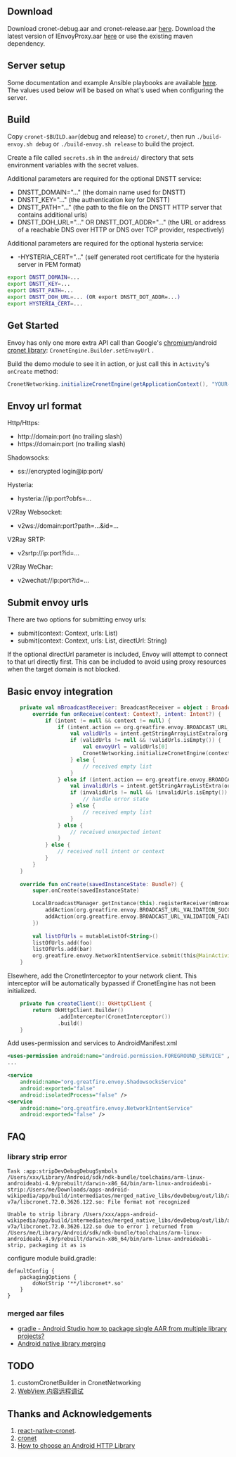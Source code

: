 
## Download

Download cronet-debug.aar and cronet-release.aar [here](https://github.com/stevenmcdonald/envoy/releases/tag/102.0.5005.41-4). Download the latest version of IEnvoyProxy.aar [here](https://github.com/stevenmcdonald/IEnvoyProxy/releases) or use the existing maven dependency.

## Server setup

Some documentation and example Ansible playbooks are available [here](https://gitlab.com/stevenmcdonald/envoy-proxy-examples/). The values used below will be based on what's used when configuring the server.

## Build

Copy `cronet-$BUILD.aar`(debug and release) to `cronet/`, then run `./build-envoy.sh debug` or `./build-envoy.sh release` to build the project.

Create a file called `secrets.sh` in the `android/` directory that sets environment variables with the secret values.

Additional parameters are required for the optional DNSTT service:
 - DNSTT_DOMAIN="..." (the domain name used for DNSTT)
 - DNSTT_KEY="..." (the authentication key for DNSTT)
 - DNSTT_PATH="..." (the path to the file on the DNSTT HTTP server that contains additional urls)
 - DNSTT_DOH_URL="..." OR  DNSTT_DOT_ADDR="..." (the URL or address of a reachable DNS over HTTP or DNS over TCP provider, respectively)

Additional parameters are required for the optional hysteria service:
 - -HYSTERIA_CERT="..." (self generated root certificate for the hysteria server in PEM format)

```bash
export DNSTT_DOMAIN=...
export DNSTT_KEY=...
export DNSTT_PATH=...
export DNSTT_DOH_URL=... (OR export DNSTT_DOT_ADDR=...)
export HYSTERIA_CERT=...
```

## Get Started

Envoy has only one more extra API call than Google's [chromium](https://chromium.googlesource.com/chromium/src/+/master/components/cronet/)/android [cronet library](https://developer.android.com/guide/topics/connectivity/cronet): `CronetEngine.Builder.setEnvoyUrl` .

Build the demo module to see it in action, or just call this in `Activity`'s `onCreate` method:

```java
CronetNetworking.initializeCronetEngine(getApplicationContext(), "YOUR-ENVOY-URL"); // set envoy url here, read native/README.md for all supported formats.
```
## Envoy url format

Http/Https:
 - http://domain:port (no trailing slash)
 - https://domain:port (no trailing slash)

Shadowsocks:
 - ss://encrypted login@ip:port/

Hysteria:
 - hysteria://ip:port?obfs=...

V2Ray Websocket:
 - v2ws://domain:port?path=...&id=...

V2Ray SRTP:
 - v2srtp://ip:port?id=...

V2Ray WeChar:
 - v2wechat://ip:port?id=...
    
## Submit envoy urls
    
There are two options for submitting envoy urls:
    
 - submit(context: Context, urls: List<String>)
 - submit(context: Context, urls: List<String>, directUrl: String)
    
If the optional directUrl parameter is included, Envoy will attempt to connect to that url directly first.  This can be included to avoid using proxy resources when the target domain is not blocked.

## Basic envoy integration

```kotlin
    private val mBroadcastReceiver: BroadcastReceiver = object : BroadcastReceiver() {
        override fun onReceive(context: Context?, intent: Intent?) {
            if (intent != null && context != null) {
                if (intent.action == org.greatfire.envoy.BROADCAST_URL_VALIDATION_SUCCEEDED) {
                    val validUrls = intent.getStringArrayListExtra(org.greatfire.envoy.EXTENDED_DATA_VALID_URLS)
                    if (validUrls != null && !validUrls.isEmpty()) {
                        val envoyUrl = validUrls[0]
                        CronetNetworking.initializeCronetEngine(context, envoyUrl)
                    } else {
                        // received empty list
                    }
                } else if (intent.action == org.greatfire.envoy.BROADCAST_URL_VALIDATION_FAILED) {
                    val invalidUrls = intent.getStringArrayListExtra(org.greatfire.envoy.EXTENDED_DATA_INVALID_URLS)
                    if (invalidUrls != null && !invalidUrls.isEmpty()) {
                        // handle error state
                    } else {
                        // received empty list
                    }
                } else {
                    // received unexpected intent
                }
            } else {
                // received null intent or context
            }
        }
    }
    
    override fun onCreate(savedInstanceState: Bundle?) {
        super.onCreate(savedInstanceState)

        LocalBroadcastManager.getInstance(this).registerReceiver(mBroadcastReceiver, IntentFilter().apply {
            addAction(org.greatfire.envoy.BROADCAST_URL_VALIDATION_SUCCEEDED)
            addAction(org.greatfire.envoy.BROADCAST_URL_VALIDATION_FAILED)
        })
    
        val listOfUrls = mutableListOf<String>()
        listOfUrls.add(foo)
        listOfUrls.add(bar)
        org.greatfire.envoy.NetworkIntentService.submit(this@MainActivity, listOfUrls)
    }
```

Elsewhere, add the CronetInterceptor to your network client. This interceptor will be automatically bypassed if CronetEngine has not been initialized.

```kotlin
    private fun createClient(): OkHttpClient {
        return OkHttpClient.Builder()
                .addInterceptor(CronetInterceptor())
                .build()
    }
```

Add uses-permission and services to AndroidManifest.xml
```xml
<uses-permission android:name="android.permission.FOREGROUND_SERVICE" />
...

<service
    android:name="org.greatfire.envoy.ShadowsocksService"
    android:exported="false"
    android:isolatedProcess="false" />
<service
    android:name="org.greatfire.envoy.NetworkIntentService"
    android:exported="false" />
```

## FAQ

### library strip error
```
Task :app:stripDevDebugDebugSymbols
/Users/xxx/Library/Android/sdk/ndk-bundle/toolchains/arm-linux-androideabi-4.9/prebuilt/darwin-x86_64/bin/arm-linux-androideabi-strip:/Users/me/Downloads/apps-android-wikipedia/app/build/intermediates/merged_native_libs/devDebug/out/lib/armeabi-v7a/libcronet.72.0.3626.122.so: File format not recognized

Unable to strip library /Users/xxx/apps-android-wikipedia/app/build/intermediates/merged_native_libs/devDebug/out/lib/armeabi-v7a/libcronet.72.0.3626.122.so due to error 1 returned from /Users/me/Library/Android/sdk/ndk-bundle/toolchains/arm-linux-androideabi-4.9/prebuilt/darwin-x86_64/bin/arm-linux-androideabi-strip, packaging it as is
```

configure module build.gradle:
```
defaultConfig {
    packagingOptions {
        doNotStrip '**/libcronet*.so'
    }
}
```

### merged aar files
- [gradle - Android Studio how to package single AAR from multiple library projects?](https://stackoverflow.com/questions/20700581/android-studio-how-to-package-single-aar-from-multiple-library-projects/20715155#20715155)
- [Android native library merging](https://engineering.fb.com/android/android-native-library-merging/)

## TODO
1. customCronetBuilder in CronetNetworking
2. [WebView 内容远程调试](https://hearrain.com/webview-remote-debugging)

## Thanks and Acknowledgements
1. [react-native-cronet](https://github.com/akshetpandey/react-native-cronet).
2. [cronet](https://github.com/lizhangqu/cronet)
2. [How to choose an Android HTTP Library](https://appdevelopermagazine.com/how-to-choose-an-android-http-library/)
